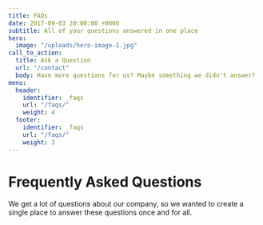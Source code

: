 ```yaml
---
title: FAQs
date: 2017-09-03 20:00:00 +0000
subtitle: All of your questions answered in one place
hero:
  image: "/uploads/hero-image-1.jpg"
call_to_action:
  title: Ask a Question
  url: "/contact"
  body: Have more questions for us? Maybe something we didn't answer?
menu:
  header:
    identifier: _faqs
    url: "/faqs/"
    weight: 4
  footer:
    identifier: _faqs
    url: "/faqs/"
    weight: 3
---
```


# Frequently Asked Questions

We get a lot of questions about our company, so we wanted to create a single place to answer these questions once and for all.
